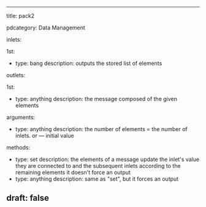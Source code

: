 --- 


title: pack2

pdcategory: Data Management

inlets:

  1st:
  - type: bang
    description: outputs the stored list of elements

outlets:

  1st:
  - type: anything
    description: the message composed of the given elements

arguments:
  - type: anything
    description: the number of elements = the number of inlets. <f> or <symbol> — initial value

methods:
  - type: set <anything>
    description: the elements of a message update the inlet's value they are connected to and the subsequent inlets according to the remaining elements  it doesn't force an output
  - type: anything
    description: same as "set", but it forces an output



draft: false
---